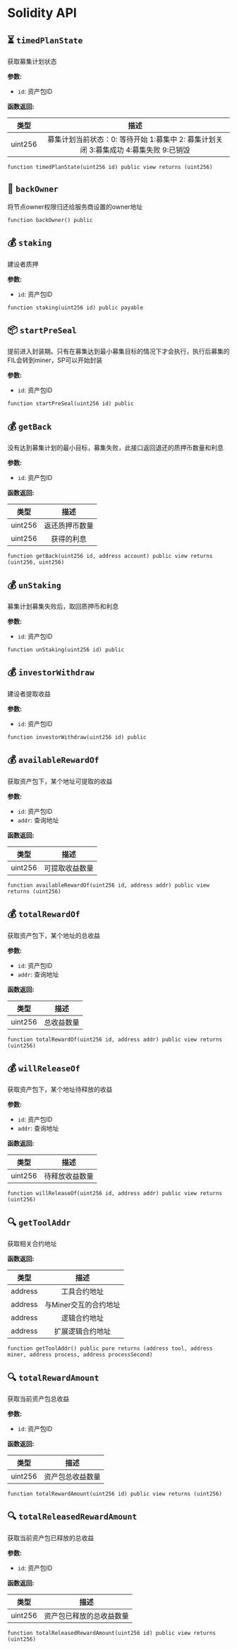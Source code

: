 # Solidity API

## ⏳ `timedPlanState`

获取募集计划状态

**参数:**

- `id`: 资产包ID

**函数返回:**

| 类型 | 描述 |
| :-----------: | :-----------: |
| uint256 | 募集计划当前状态：0: 等待开始 1:募集中 2: 募集计划关闭 3:募集成功 4:募集失败 9:已销毁 |

```solidity
function timedPlanState(uint256 id) public view returns (uint256)
```

## 🔄 `backOwner`

将节点owner权限归还给服务商设置的owner地址

```solidity
function backOwner() public
```

## 💰 `staking`

建设者质押

**参数:**

- `id`: 资产包ID

```solidity
function staking(uint256 id) public payable
```

## 📦 `startPreSeal`

提前进入封装期。只有在募集达到最小募集目标的情况下才会执行，执行后募集的FIL会转到miner，SP可以开始封装

**参数:**

- `id`: 资产包ID

```solidity
function startPreSeal(uint256 id) public
```

## 💰 `getBack`

没有达到募集计划的最小目标，募集失败，此接口返回退还的质押币数量和利息

**参数:**

- `id`: 资产包ID

**函数返回:**

| 类型 | 描述 |
| :-----------: | :-----------: |
| uint256 | 返还质押币数量 |
| uint256 | 获得的利息 |

```solidity
function getBack(uint256 id, address account) public view returns (uint256, uint256)
```

## 💰 `unStaking`

募集计划募集失败后，取回质押币和利息

**参数:**

- `id`: 资产包ID

```solidity
function unStaking(uint256 id) public
```

## 💰 `investorWithdraw`

建设者提取收益

**参数:**

- `id`: 资产包ID

```solidity
function investorWithdraw(uint256 id) public
```

## 💰 `availableRewardOf`

获取资产包下，某个地址可提取的收益

**参数:**

- `id`: 资产包ID
- `addr`: 查询地址

**函数返回:**

| 类型 | 描述 |
| :-----------: | :-----------: |
| uint256 | 可提取收益数量 |

```solidity
function availableRewardOf(uint256 id, address addr) public view returns (uint256)
```

## 💰 `totalRewardOf`

获取资产包下，某个地址的总收益

**参数:**

- `id`: 资产包ID
- `addr`: 查询地址

**函数返回:**

| 类型 | 描述 |
| :-----------: | :-----------: |
| uint256 | 总收益数量 |

```solidity
function totalRewardOf(uint256 id, address addr) public view returns (uint256)
```



## 💰 `willReleaseOf`

获取资产包下，某个地址待释放的收益

**参数:**

- `id`: 资产包ID
- `addr`: 查询地址

**函数返回:**

| 类型 | 描述 |
| :-----------: | :-----------: |
| uint256 | 待释放收益数量 |

```solidity
function willReleaseOf(uint256 id, address addr) public view returns (uint256)
```

## 🔍 `getToolAddr`

获取相关合约地址

**函数返回:**

| 类型 | 描述 |
| :-----------: | :-----------: |
| address | 工具合约地址 |
| address | 与Miner交互的合约地址 |
| address | 逻辑合约地址 |
| address | 扩展逻辑合约地址 |

```solidity
function getToolAddr() public pure returns (address tool, address miner, address process, address processSecond)
```

## 🔍 `totalRewardAmount`

获取当前资产包总收益

**参数:**

- `id`: 资产包ID

**函数返回:**

| 类型 | 描述 |
| :-----------: | :-----------: |
| uint256 | 资产包总收益数量 |

```solidity
function totalRewardAmount(uint256 id) public view returns (uint256)
```

## 🔍 `totalReleasedRewardAmount`

获取当前资产包已释放的总收益

**参数:**

- `id`: 资产包ID

**函数返回:**

| 类型 | 描述 |
| :-----------: | :-----------: |
| uint256 | 资产包已释放的总收益数量 |

```solidity
function totalReleasedRewardAmount(uint256 id) public view returns (uint256)
```